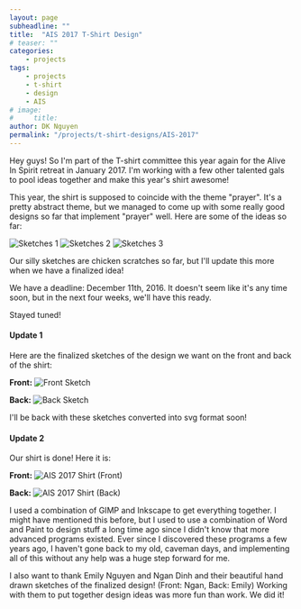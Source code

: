 ```yaml
---
layout: page
subheadline: ""
title:  "AIS 2017 T-Shirt Design"
# teaser: ""
categories:
    - projects
tags:
    - projects
    - t-shirt
    - design
    - AIS
# image:
#     title:
author: DK Nguyen
permalink: "/projects/t-shirt-designs/AIS-2017"
---
```

Hey guys! So I'm part of the T-shirt committee this year again for the Alive In Spirit retreat in January 2017. I'm working with a few other talented gals to pool ideas together and make this year's shirt awesome!

This year, the shirt is supposed to coincide with the theme "prayer". It's a pretty abstract theme, but we managed to come up with some really good designs so far that implement "prayer" well. Here are some of the ideas so far:

![Sketches 1](/images/metanoia2017_sketches1.jpg "Sketches #1")
![Sketches 2](/images/metanoia2017_sketches2.jpg "Sketches #2")
![Sketches 3](/images/metanoia2017_sketches3.jpg "Sketches #3")

Our silly sketches are chicken scratches so far, but I'll update this more when we have a finalized idea!

We have a deadline: December 11th, 2016. It doesn't seem like it's any time soon, but in the next four weeks, we'll have this ready.

Stayed tuned!

#### Update 1

Here are the finalized sketches of the design we want on the front and back of the shirt:

**Front:**
![Front Sketch](/images/ais_front_sketch.jpg "Front Sketch")

**Back:**
![Back Sketch](/images/ais_back_sketch.jpg "Back Sketch")

I'll be back with these sketches converted into svg format soon!

#### Update 2

Our shirt is done! Here it is:

**Front:**
![AIS 2017 Shirt (Front)](/images/ais_front_final.png "AIS 2017 Front")

**Back:**
![AIS 2017 Shirt (Back)](/images/ais_back_final.png "AIS 2017 Back")

I used a combination of GIMP and Inkscape to get everything together. I might have mentioned this before, but I used to use a combination of Word and Paint to design stuff a long time ago since I didn't know that more advanced programs existed. Ever since I discovered these programs a few years ago, I haven't gone back to my old, caveman days, and implementing all of this without any help was a huge step forward for me.

I also want to thank Emily Nguyen and Ngan Dinh and their beautiful hand drawn sketches of the finalized design! (Front: Ngan, Back: Emily) Working with them to put together design ideas was more fun than work. We did it!
